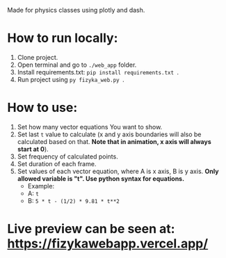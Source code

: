 Made for physics classes using plotly and dash.

# How to run locally:
1. Clone project.
2. Open terminal and go to ```./web_app``` folder.
3. Install requirements.txt: ```pip install requirements.txt ```.
4. Run project using ```py fizyka_web.py ```.

# How to use:
1. Set how many vector equations You want to show.
2. Set last ```t``` value to calculate (x and y axis boundaries will also be calculated based on that. **Note that in animation, x axis will always start at 0**).
3. Set frequency of calculated points.
4. Set duration of each frame.
5. Set values of each vector equation, where A is x axis, B is y axis. **Only allowed variable is "t". Use python syntax for equations.**
    + Example:
    + A: ```t```
    + B: ```5 * t - (1/2) * 9.81 * t**2```
# Live preview can be seen at: https://fizykawebapp.vercel.app/
